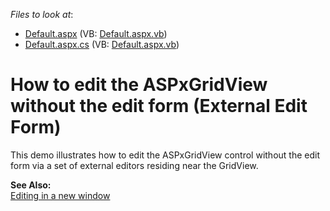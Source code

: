 <!-- default file list -->
*Files to look at*:

* [Default.aspx](./CS/WebSite/Default.aspx) (VB: [Default.aspx.vb](./VB/WebSite/Default.aspx.vb))
* [Default.aspx.cs](./CS/WebSite/Default.aspx.cs) (VB: [Default.aspx.vb](./VB/WebSite/Default.aspx.vb))
<!-- default file list end -->
# How to edit the ASPxGridView without the edit form (External Edit Form)


<p>This demo illustrates how to edit the ASPxGridView control without the edit form via a set of external editors residing near the GridView.</p><p><strong>See Also:</strong><br />
<a href="https://www.devexpress.com/Support/Center/p/E65">Editing in a new window</a></p>

<br/>


